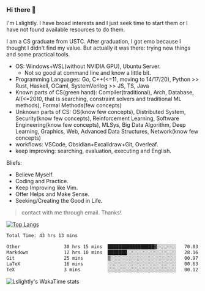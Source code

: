 ### Hi there 👋

I'm Lslightly. I have broad interests and I just seek time to start them or I have not found available resources to do them.

I am a CS graduate from USTC. After graduation, I got emo because I thought I didn't find my value. But actually it was there: trying new things and some practical tools.

- OS: Windows+WSL(without NVIDIA GPU), Ubuntu Server.
  - Not so good at command line and know a little bit.
- Programming Languages: Go, C++(<=11, moving to 14/17/20), Python >> Rust, Haskell, OCaml, SystemVerilog >> JS, TS, Java
- Known parts of CS(green hand): Compiler(traditional), Arch, Database, AI(<=2010, that is searching, constraint solvers and traditional ML methods), Formal Methods(few concepts)
- Unknown parts of CS: OS(know few concepts), Distributed System, Security(know few concepts), Reinforcement Learning, Software Engineering(know few concepts), MLSys, Big Data Algorithm, Deep Learning, Graphics, Web, Advanced Data Structures, Network(know few concepts)
- workflows: VSCode, Obsidian+Excalidraw+Git, Overleaf.
- keep improving: searching, evaluation, executing and English.

Bliefs:
- Believe Myself.
- Coding and Practice.
- Keep Improving like Vim.
- Offer Helps and Make Sense.
- Seeking/Creating the Good in Life.

> contact with me through email. Thanks!

[![Top Langs](https://github-readme-stats.vercel.app/api/top-langs/?username=Lslightly&layout=compact)](https://github.com/anuraghazra/github-readme-stats)

<!--START_SECTION:waka-->

```txt
Total Time: 43 hrs 13 mins

Other                30 hrs 15 mins  █████████████████▓░░░░░░░   70.03 %
Markdown             12 hrs 10 mins  ███████░░░░░░░░░░░░░░░░░░   28.16 %
Git                  25 mins         ▒░░░░░░░░░░░░░░░░░░░░░░░░   00.97 %
LaTeX                16 mins         ░░░░░░░░░░░░░░░░░░░░░░░░░   00.63 %
TeX                  3 mins          ░░░░░░░░░░░░░░░░░░░░░░░░░   00.12 %
```

<!--END_SECTION:waka-->

![Lslightly's WakaTime stats](https://github-readme-stats.vercel.app/api/wakatime?username=lslightly\&layout=compact)
